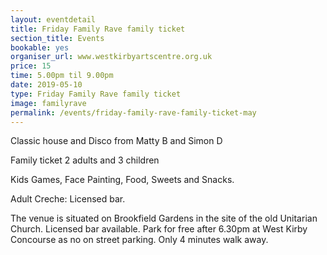 ```yaml
---
layout: eventdetail
title: Friday Family Rave family ticket
section_title: Events
bookable: yes
organiser_url: www.westkirbyartscentre.org.uk
price: 15
time: 5.00pm til 9.00pm
date: 2019-05-10
type: Friday Family Rave family ticket
image: familyrave
permalink: /events/friday-family-rave-family-ticket-may
---
```


Classic house and Disco from Matty B and Simon D

Family ticket 2 adults and 3 children

Kids Games, Face Painting, Food, Sweets and Snacks.

Adult Creche: Licensed bar.

The venue is situated on Brookfield Gardens in the site of the old Unitarian Church. Licensed bar available. Park for free after 6.30pm at West Kirby Concourse as no on street parking. Only 4 minutes walk away.
